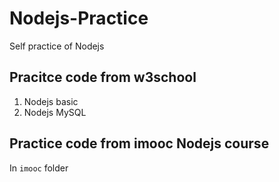 # Nodejs-Practice
Self practice of Nodejs

## Pracitce code from w3school
1. Nodejs basic
2. Nodejs MySQL

## Practice code from imooc Nodejs course
In `imooc` folder
